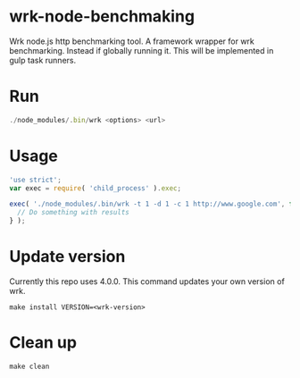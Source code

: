 # wrk-node-benchmaking
Wrk node.js http benchmarking tool. A framework wrapper for wrk benchmarking. Instead if globally running it. This will be implemented in gulp task runners.

# Run
```javascript
./node_modules/.bin/wrk <options> <url>
```

# Usage
```javascript
'use strict';
var exec = require( 'child_process' ).exec;

exec( './node_modules/.bin/wrk -t 1 -d 1 -c 1 http://www.google.com', function ( err, stdout, stderr ) {
  // Do something with results
} );
```

# Update version
Currently this repo uses 4.0.0. This command updates your own version of wrk.
```
make install VERSION=<wrk-version>
```

# Clean up
```
make clean
```

